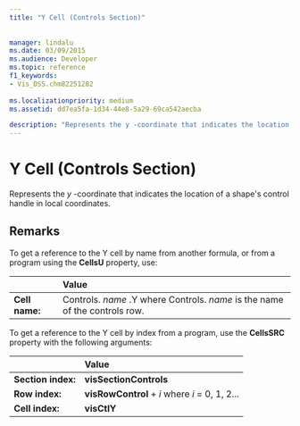 ```yaml
---
title: "Y Cell (Controls Section)"
 
 
manager: lindalu
ms.date: 03/09/2015
ms.audience: Developer
ms.topic: reference
f1_keywords:
- Vis_DSS.chm82251282
 
ms.localizationpriority: medium
ms.assetid: dd7ea5fa-1d34-44e8-5a29-69ca542aecba

description: "Represents the y -coordinate that indicates the location of a shape's control handle in local coordinates."
---
```


# Y Cell (Controls Section)

Represents the *y* -coordinate that indicates the location of a shape's control handle in local coordinates.
  
## Remarks

To get a reference to the Y cell by name from another formula, or from a program using the **CellsU** property, use:
  
||Value |
|:-----|:-----|
| **Cell name:**  <br/> | Controls.  *name* .Y where Controls. *name* is the name of the controls row. |

To get a reference to the Y cell by index from a program, use the **CellsSRC** property with the following arguments:
  
||Value |
|:-----|:-----|
| **Section index:**  <br/> |**visSectionControls** <br/> |
| **Row index:**  <br/> |**visRowControl** +  *i*            where  *i*  = 0, 1, 2... |
| **Cell index:**  <br/> |**visCtlY** <br/> |
